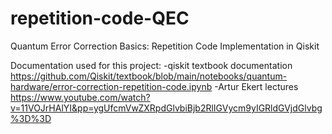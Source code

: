 # repetition-code-QEC
Quantum Error Correction Basics: Repetition Code Implementation in Qiskit

Documentation used for this project:
-qiskit textbook documentation https://github.com/Qiskit/textbook/blob/main/notebooks/quantum-hardware/error-correction-repetition-code.ipynb
-Artur Ekert lectures https://www.youtube.com/watch?v=11VOJrHAlYI&pp=ygUfcmVwZXRpdGlvbiBjb2RlIGVycm9yIGRldGVjdGlvbg%3D%3D
